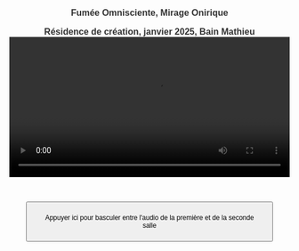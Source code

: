 <html lang="fr">
<head>
<meta charset="UTF-8">
<meta name="viewport" content="width=device-width, initial-scale=1.0">
<title>Félix-Antoine Coutu</title>
<style>
   body {
       font-family: Arial, sans-serif;
       text-align: center;
       padding: 16px;
   }
   video {
       width: 100%;
       max-width: 2000px;
   }
   button {
       margin: 30px;
       padding: 20px;
       font-size: 12px;
   }
   /* Changer la taille de la police pour les titres */
   h1 {
      font-size: 16px !important;  /* Ajuste la taille ici comme tu le souhaites */
      font-weight: bold;
      color: #333;  /* Facultatif : change la couleur si nécessaire */
      margin: 0;  /* Empêche les marges par défaut entre les h1 */
      border: none;  /* Enlève les bordures */
   }
   /* Si tu veux ajouter des espacements spécifiques entre les deux titres */
   .titre-1 {
       margin-bottom: 16px;  /* Ajoute un espace après le premier titre */
   }
</style>
</head>
<body>

<!-- Premier titre avec une classe pour un espacement -->
<h1 class="titre-1">Fumée Omnisciente, Mirage Onirique</h1>

<!-- Deuxième titre, sans classe spécifique, donc prendra les mêmes styles -->
<h1>Résidence de création, janvier 2025, Bain Mathieu</h1>

<!-- Vidéo divisée en deux (les deux salles) -->
<video id="video" controls autoplay>
   <source src="https://dl.dropboxusercontent.com/scl/fi/vn856dku4ckgm35azhbz1/Fumee-Omnisciente-Mirage-Onirique02.mp4?rlkey=khuru1f6c5woeclemz1ai9rlz&st=pksoqe29&raw=1" type="video/mp4">    
   Votre navigateur ne prend pas en charge la vidéo HTML5.
</video>

<!-- Pistes audio -->
<audio id="audioSalle1" loop>
   <source src="https://www.dropbox.com/scl/fi/5y2aka0keombw6ha0ltg4/FOMO_Audio_Perfo-res-Bain-Mathieu.wav?rlkey=bjy3ssu3mofyg2m5jgvbvwmgl&st=9brcjj0g&raw=1" type="audio/wav">
   Votre navigateur ne prend pas en charge l'audio.
</audio>
<audio id="audioSalle2" loop>
   <source src="audio_salle2.mp3" type="audio/mp3">
   Votre navigateur ne prend pas en charge l'audio.
</audio>

<!-- Boutons de contrôle -->
<button id="btnBascule">Appuyer ici pour basculer entre l'audio de la première et de la seconde salle</button>

<!-- Script JavaScript intégré -->
<script>
   document.getElementById("video").addEventListener("play", function() {
       // Lors du démarrage de la vidéo, les deux pistes audio sont lancées et non muettes
       var audioSalle1 = document.getElementById("audioSalle1");
       var audioSalle2 = document.getElementById("audioSalle2");

       // Variables pour mémoriser l'audio actif
       var audioActif = audioSalle2;

       audioSalle1.play();
       audioSalle2.play();
       audioSalle1.muted = true;  // D'abord, on mute l'audio de la salle 1, donc seul l'audio de la salle 2 est audible
       audioActif = audioSalle2;  // Mémoriser l'audio actif
   });

   document.getElementById("btnBascule").addEventListener("click", function() {
       var audioSalle1 = document.getElementById("audioSalle1");
       var audioSalle2 = document.getElementById("audioSalle2");

       // Mettre l'audio en pause quand la vidéo est mise en pause
   document.getElementById("video").addEventListener("pause", function() {
       var audioSalle1 = document.getElementById("audioSalle1");
       var audioSalle2 = document.getElementById("audioSalle2");

       audioSalle1.pause();
       audioSalle2.pause();
   });

   // Synchroniser la position de l'audio avec celle de la vidéo
   video.addEventListener("timeupdate", function() {
       var currentTime = video.currentTime;  // Temps actuel de la vidéo
       audioSalle1.currentTime = currentTime;  // Synchroniser l'audio 1
       audioSalle2.currentTime = currentTime;  // Synchroniser l'audio 2
   });

   // Mettre à jour la position de l'audio lorsque l'utilisateur déplace le curseur
   video.addEventListener("seeked", function() {
       var currentTime = video.currentTime;  // Temps actuel après la recherche
       audioSalle1.currentTime = currentTime;  // Synchroniser l'audio 1
       audioSalle2.currentTime = currentTime;  // Synchroniser l'audio 2
       // Restaure l'audio actif avant le déplacement
       if (audioActif === audioSalle1) {
           audioSalle1.muted = false;
           audioSalle2.muted = true;
       } else {
           audioSalle1.muted = true;
           audioSalle2.muted = false;
       }
   });

       // Bascule entre l'audio de la première et de la deuxième salle
       if (audioSalle1.muted) {
           // Si l'audio de la salle 1 est muet, on le rend audible et on mute celui de la salle 2
           audioSalle1.muted = false;
           audioSalle2.muted = true;
           audioActif = audioSalle1;  // Mémoriser l'audio actif après bascule
       } else {
           // Si l'audio de la salle 2 est muet, on le rend audible et on mute celui de la salle 1
           audioSalle1.muted = true;
           audioSalle2.muted = false;
           audioActif = audioSalle2;  // Mémoriser l'audio actif après bascule
       }
   });
</script>
</body>
</html>
